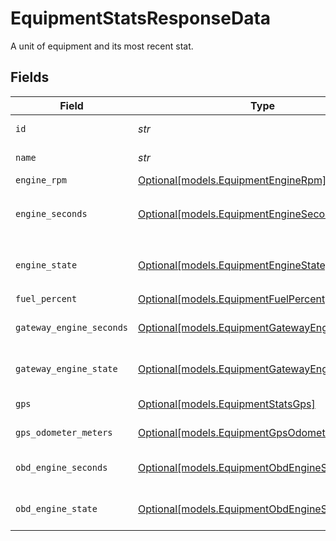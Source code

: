 # EquipmentStatsResponseData

A unit of equipment and its most recent stat.


## Fields

| Field                                                                                        | Type                                                                                         | Required                                                                                     | Description                                                                                  | Example                                                                                      |
| -------------------------------------------------------------------------------------------- | -------------------------------------------------------------------------------------------- | -------------------------------------------------------------------------------------------- | -------------------------------------------------------------------------------------------- | -------------------------------------------------------------------------------------------- |
| `id`                                                                                         | *str*                                                                                        | :heavy_check_mark:                                                                           | Unique Samsara ID for the equipment.                                                         | 112                                                                                          |
| `name`                                                                                       | *str*                                                                                        | :heavy_check_mark:                                                                           | Name of the equipment.                                                                       | Crane A7                                                                                     |
| `engine_rpm`                                                                                 | [Optional[models.EquipmentEngineRpm]](../models/equipmentenginerpm.md)                       | :heavy_minus_sign:                                                                           | Engine RPM reading.                                                                          |                                                                                              |
| `engine_seconds`                                                                             | [Optional[models.EquipmentEngineSeconds]](../models/equipmentengineseconds.md)               | :heavy_minus_sign:                                                                           | [DEPRECATED] Please use either `gatewayEngineSeconds` or `obdEngineSeconds`.                 |                                                                                              |
| `engine_state`                                                                               | [Optional[models.EquipmentEngineState]](../models/equipmentenginestate.md)                   | :heavy_minus_sign:                                                                           | [DEPRECATED] Please use either `gatewayEngineStates` or `obdEngineStates`.                   |                                                                                              |
| `fuel_percent`                                                                               | [Optional[models.EquipmentFuelPercent]](../models/equipmentfuelpercent.md)                   | :heavy_minus_sign:                                                                           | Fuel percent reading.                                                                        |                                                                                              |
| `gateway_engine_seconds`                                                                     | [Optional[models.EquipmentGatewayEngineSeconds]](../models/equipmentgatewayengineseconds.md) | :heavy_minus_sign:                                                                           | Engine seconds reading from the aux/digio cable.                                             |                                                                                              |
| `gateway_engine_state`                                                                       | [Optional[models.EquipmentGatewayEngineState]](../models/equipmentgatewayenginestate.md)     | :heavy_minus_sign:                                                                           | Engine state reading from the aux/digio cable.                                               |                                                                                              |
| `gps`                                                                                        | [Optional[models.EquipmentStatsGps]](../models/equipmentstatsgps.md)                         | :heavy_minus_sign:                                                                           | GPS location of equipment.                                                                   |                                                                                              |
| `gps_odometer_meters`                                                                        | [Optional[models.EquipmentGpsOdometerMeters]](../models/equipmentgpsodometermeters.md)       | :heavy_minus_sign:                                                                           | GPS odometer reading.                                                                        |                                                                                              |
| `obd_engine_seconds`                                                                         | [Optional[models.EquipmentObdEngineSeconds]](../models/equipmentobdengineseconds.md)         | :heavy_minus_sign:                                                                           | Engine seconds reading from on-board diagnostics.                                            |                                                                                              |
| `obd_engine_state`                                                                           | [Optional[models.EquipmentObdEngineState]](../models/equipmentobdenginestate.md)             | :heavy_minus_sign:                                                                           | Engine state reading from on-board diagnostics.                                              |                                                                                              |